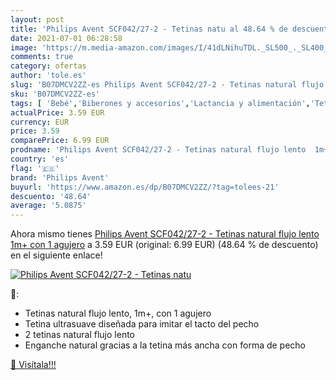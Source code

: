 ```yaml
---
layout: post
title: 'Philips Avent SCF042/27-2 - Tetinas natu al 48.64 % de descuento'
date: 2021-07-01 06:28:58
image: 'https://m.media-amazon.com/images/I/41dLNihuTDL._SL500_._SL400_.jpg'
comments: true
category: ofertas
author: 'tole.es'
slug: 'B07DMCV2ZZ-es Philips Avent SCF042/27-2 - Tetinas natural flujo lento...'
sku: 'B07DMCV2ZZ-es'
tags: [ 'Bebé','Biberones y accesorios','Lactancia y alimentación','Tetinas para biberón','avent','philips avent','tetinas', ]
actualPrice: 3.59 EUR
currency: EUR
price: 3.59
comparePrice: 6.99 EUR
prodname: 'Philips Avent SCF042/27-2 - Tetinas natural flujo lento  1m+  con 1 agujero'
country: 'es'
flag: '🇪🇸'
brand: 'Philips Avent'
buyurl: 'https://www.amazon.es/dp/B07DMCV2ZZ/?tag=tolees-21'
descuento: '48.64'
average: '5.0875'
---
```


Ahora mismo tienes [Philips Avent SCF042/27-2 - Tetinas natural flujo lento  1m+  con 1 agujero](https://www.amazon.es/dp/B07DMCV2ZZ/?tag=tolees-21) a 3.59 EUR (original: 6.99 EUR) (48.64 %  de descuento) en el siguiente enlace!

[![Philips Avent SCF042/27-2 - Tetinas natu](https://m.media-amazon.com/images/I/41dLNihuTDL._SL500_._SL400_.jpg)](https://www.amazon.es/dp/B07DMCV2ZZ/?tag=tolees-21)

🔎:

- Tetinas natural flujo lento, 1m+, con 1 agujero
- Tetina ultrasuave diseñada para imitar el tacto del pecho
- 2 tetinas natural flujo lento
- Enganche natural gracias a la tetina más ancha con forma de pecho

[🛒 Visítala!!!](https://www.amazon.es/dp/B07DMCV2ZZ/?tag=tolees-21)

